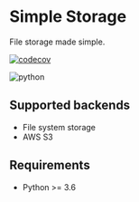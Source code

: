 # Simple Storage

File storage made simple.

[![codecov](https://codecov.io/gh/merixstudio/simple-storage/branch/master/graph/badge.svg?token=XMH3S6M34G)](https://codecov.io/gh/merixstudio/simple-storage)

![python](https://img.shields.io/badge/Python-3.6%2B-brightgreen)

## Supported backends

- File system storage
- AWS S3

## Requirements

- Python >= 3.6
